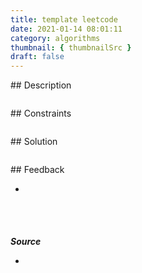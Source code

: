 ```yaml
---
title: template leetcode
date: 2021-01-14 08:01:11
category: algorithms
thumbnail: { thumbnailSrc }
draft: false
---
```


## Description

```py

```

## Constraints

```py

```

## Solution

```java

```

## Feedback

-

```java



```

#

**_Source_**

-
